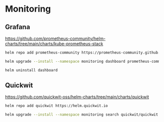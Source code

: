 # Monitoring

## Grafana

https://github.com/prometheus-community/helm-charts/tree/main/charts/kube-prometheus-stack

```bash
helm repo add prometheus-community https://prometheus-community.github.io/helm-charts
```

```bash
helm upgrade --install --namespace monitoring dashboard prometheus-community/kube-prometheus-stack --create-namespace
```

```bash
helm uninstall dashboard
```

## Quickwit

https://github.com/quickwit-oss/helm-charts/tree/main/charts/quickwit

```bash
helm repo add quickwit https://helm.quickwit.io
```

```bash
helm upgrade --install --namespace monitoring search quickwit/quickwit -f search.yaml --create-namespace
```

